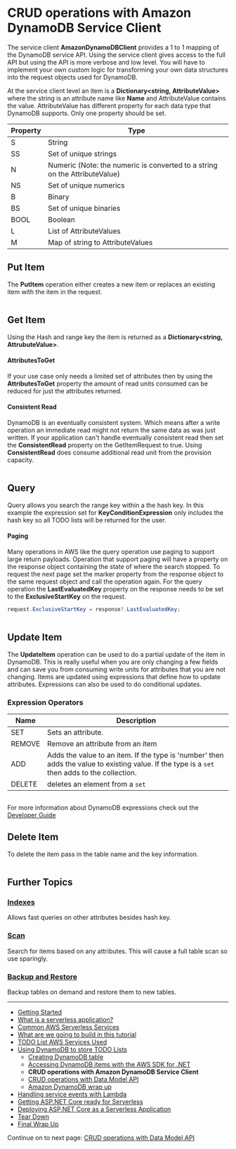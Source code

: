 # CRUD operations with Amazon DynamoDB Service Client

The service client **AmazonDynamoDBClient** provides a 1 to 1 mapping of the DynamoDB service API. Using the service client gives access to the full API but using the API
is more verbose and low level. You will have to implement your own custom logic for
transforming your own data structures into the request objects used for DynamoDB.

At the service client level an item is a **Dictionary<string, AttributeValue>** where the string is an attribute name like **Name** and AttributeValue contains the value. 
AttributeValue has different property for each data type that DynamoDB supports. Only
one property should be set. 

| Property | Type |
|--|--|
| S | String |
| SS | Set of unique strings |
| N | Numeric (Note: the numeric is converted to a string on the AttributeValue)  |
| NS | Set of unique numerics |
| B | Binary |
| BS | Set of unique binaries |
| BOOL | Boolean |
| L | List of AttributeValues|
| M | Map of string to AttributeValues |


## Put Item

The **PutItem** operation either creates a new item or replaces an existing item with the item in the request. 

```cs --source-file ../Snippets/DDBServiceClientAPI.cs --project ../Snippets/Snippets.csproj --region service_client_put
```

## Get Item

Using the Hash and range key the item is returned as a **Dictionary<string, AttrubuteValue>**. 

#### AttributesToGet

If your use case only needs a limited set of attributes then by using the **AttributesToGet** property the amount of read units consumed can be reduced for just the attributes returned.

#### Consistent Read

DynamoDB is an eventually consistent system. Which means after a write operation an immediate read might not return the same data as was just written. If your application can't handle eventually consistent read then set the **ConsistentRead** property on the 
GetItemRequest to true. Using **ConsistentRead** does consume additional read unit from
the provision capacity.

```cs --source-file ../Snippets/DDBServiceClientAPI.cs --project ../Snippets/Snippets.csproj --region service_client_get
```

## Query

Query allows you search the range key within a the hash key. In this example the 
expression set for **KeyConditionExpression** only includes the hash key so all 
TODO lists will be returned for the user.

#### Paging

Many operations in AWS like the query operation use paging to support large return 
payloads. Operation that support paging will have a property on the response object containing the state of where the search stopped. To request the next page set the marker 
property from the response object to the same request object and call the operation again. For the query operation the **LastEvaluatedKey** property on the response needs to be set to the **ExclusiveStartKey** on the request.

```csharp
request.ExclusiveStartKey = response?.LastEvaluatedKey;
```

```cs --source-file ../Snippets/DDBServiceClientAPI.cs --project ../Snippets/Snippets.csproj --region service_client_query
```

## Update Item

The **UpdateItem** operation can be used to do a partial update of the item in DynamoDB. This is really useful when you are only changing a few fields and can save you from consuming write units for attributes that you are not changing.
Items are updated using expressions that define how to update attributes. Expressions can also be used to do conditional updates.

### Expression Operators
| Name | Description |
| -- | -- |
| SET | Sets an attribute. |
| REMOVE | Remove an attribute from an item |
| ADD | Adds the value to an item. If the type is 'number' then adds the value to existing value. If the type is a `set` then adds to the collection. |
| DELETE | deletes an element from a `set` |

```cs --source-file ../Snippets/DDBServiceClientAPI.cs --project ../Snippets/Snippets.csproj --region service_client_update
```

For more information about DynamoDB expressions check out the [Developer Guide](https://docs.aws.amazon.com/amazondynamodb/latest/developerguide/Expressions.html)

## Delete Item

To delete the item pass in the table name and the key information.

```cs --source-file ../Snippets/DDBServiceClientAPI.cs --project ../Snippets/Snippets.csproj --region service_client_delete
```

## Further Topics

### [Indexes](https://docs.aws.amazon.com/amazondynamodb/latest/developerguide/SecondaryIndexes.html)

Allows fast queries on other attributes besides hash key.
 
### [Scan](https://docs.aws.amazon.com/amazondynamodb/latest/developerguide/Scan.html) 

Search for items based on any attributes. This will cause a full table scan so use sparingly.

### [Backup and Restore](https://docs.aws.amazon.com/amazondynamodb/latest/developerguide/BackupRestore.html)

Backup tables on demand and restore them to new tables.

<!-- Generated Navigation -->
---

* [Getting Started](../GettingStarted.md)
* [What is a serverless application?](../WhatIsServerless.md)
* [Common AWS Serverless Services](../CommonServerlessServices.md)
* [What are we going to build in this tutorial](../WhatAreWeBuilding.md)
* [TODO List AWS Services Used](../TODOListServices.md)
* [Using DynamoDB to store TODO Lists](../DynamoDBModule/WhatIsDynamoDB.md)
  * [Creating DynamoDB table](../DynamoDBModule/CreateTable.md)
  * [Accessing DynamoDB items with the AWS SDK for .NET](../DynamoDBModule/DotNetDynamoDBAPIs.md)
  * **CRUD operations with Amazon DynamoDB Service Client**
  * [CRUD operations with Data Model API](../DynamoDBModule/DotNetDynamoDBDataModel.md)
  * [Amazon DynamoDB wrap up](../DynamoDBModule/DynamoDBWrapUp.md)
* [Handling service events with Lambda](../StreamProcessing/ServiceEvents.md)
* [Getting ASP.NET Core ready for Serverless](../ASP.NETCoreFrontend/TheFrontend.md)
* [Deploying ASP.NET Core as a Serverless Application](../DeployingFrontend/DeployingFrontend.md)
* [Tear Down](../TearDown.md)
* [Final Wrap Up](../FinalWrapup.md)

Continue on to next page: [CRUD operations with Data Model API](../DynamoDBModule/DotNetDynamoDBDataModel.md)

